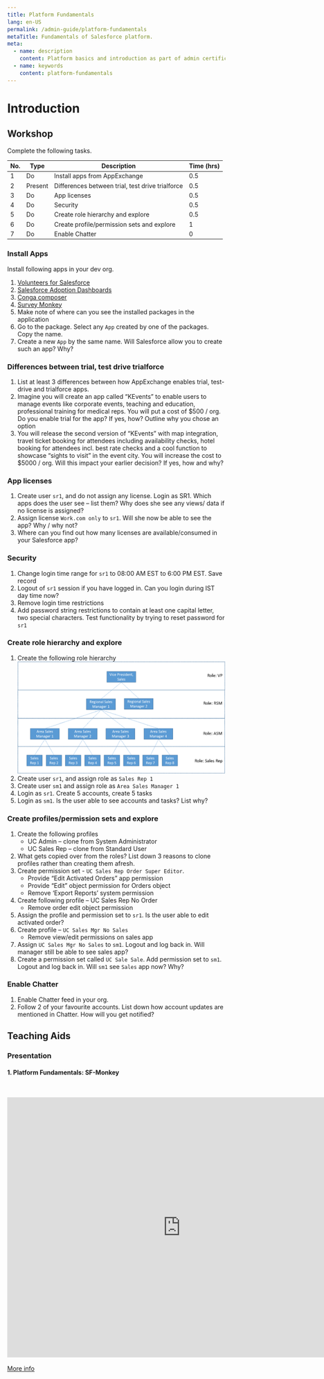 ```yaml
---
title: Platform Fundamentals
lang: en-US
permalink: /admin-guide/platform-fundamentals
metaTitle: Fundamentals of Salesforce platform.
meta:
  - name: description
    content: Platform basics and introduction as part of admin certification study.
  - name: keywords
    content: platform-fundamentals
---
```


# Introduction

## Workshop

Complete the following tasks.

| No. | Type    | Description                                      | Time (hrs) |
| --- | ------- | ------------------------------------------------ | ---------- |
| 1   | Do      | Install apps from AppExchange                    | 0.5        |
| 2   | Present | Differences between trial, test drive trialforce | 0.5        |
| 3   | Do      | App licenses                                     | 0.5        |
| 4   | Do      | Security                                         | 0.5        |
| 5   | Do      | Create role hierarchy and explore                | 0.5        |
| 6   | Do      | Create profile/permission sets and explore       | 1          |
| 7   | Do      | Enable Chatter                                   | 0          |

### Install Apps

Install following apps in your dev org.

1. [Volunteers for Salesforce](https://appexchange.salesforce.com/appxListingDetail?listingId=a0N30000003JBggEAG)
2. [Salesforce Adoption Dashboards](https://appexchange.salesforce.com/appxListingDetail?listingId=a0N30000004gHhLEAU)
3. [Conga composer](https://appexchange.salesforce.com/appxListingDetail?listingId=a0N300000016b7FEAQ)
4. [Survey Monkey](https://appexchange.salesforce.com/appxListingDetail?listingId=a0N3A00000EOBliUAH)
5. Make note of where can you see the installed packages in the application
6. Go to the package. Select any `App` created by one of the packages. Copy the name.
7. Create a new `App` by the same name. Will Salesforce allow you to create such an app? Why?

### Differences between trial, test drive trialforce

1. List at least 3 differences between how AppExchange enables trial, test-drive and trialforce apps.
2. Imagine you will create an app called “KEvents” to enable users to manage events like corporate events, teaching and education, professional training for medical reps. You will put a cost of \$500 / org. Do you enable trial for the app? If yes, how? Outline why you chose an option
3. You will release the second version of “KEvents” with map integration, travel ticket booking for attendees including availability checks, hotel booking for attendees incl. best rate checks and a cool function to showcase “sights to visit” in the event city. You will increase the cost to \$5000 / org. Will this impact your earlier decision? If yes, how and why?

### App licenses

1. Create user `sr1`, and do not assign any license. Login as SR1. Which apps does the user see – list them? Why does she see any views/ data if no license is assigned?
2. Assign license `Work.com only` to `sr1`. Will she now be able to see the app? Why / why not?
3. Where can you find out how many licenses are available/consumed in your Salesforce app?

### Security

1. Change login time range for `sr1` to 08:00 AM EST to 6:00 PM EST. Save record
2. Logout of `sr1` session if you have logged in. Can you login during IST day time now?
3. Remove login time restrictions
4. Add password string restrictions to contain at least one capital letter, two special characters. Test functionality by trying to reset password for `sr1`

### Create role hierarchy and explore

1. Create the following role hierarchy
   ![workshop-role-hierarchy](./img/workshop-role-hierarchy.png)
1. Create user `sr1`, and assign role as `Sales Rep 1`
1. Create user `sm1` and assign role as `Area Sales Manager 1`
1. Login as `sr1`. Create 5 accounts, create 5 tasks
1. Login as `sm1`. Is the user able to see accounts and tasks? List why?

### Create profiles/permission sets and explore

1. Create the following profiles
   - UC Admin – clone from System Administrator
   - UC Sales Rep – clone from Standard User
2. What gets copied over from the roles? List down 3 reasons to clone profiles rather than creating them afresh.
3. Create permission set - `UC Sales Rep Order Super Editor`.
   - Provide “Edit Activated Orders” app permission
   - Provide “Edit” object permission for Orders object
   - Remove ‘Export Reports’ system permission
4. Create following profile – UC Sales Rep No Order
   - Remove order edit object permission
5. Assign the profile and permission set to `sr1`. Is the user able to edit activated order?
6. Create profile – `UC Sales Mgr No Sales`
   - Remove view/edit permissions on sales app
7. Assign `UC Sales Mgr No Sales` to `sm1`. Logout and log back in. Will manager still be able to see sales app?
8. Create a permission set called `UC Sale Sale`. Add permission set to `sm1`. Logout and log back in. Will `sm1` see `Sales` app now? Why?

### Enable Chatter

1. Enable Chatter feed in your org.
2. Follow 2 of your favourite accounts. List down how account updates are mentioned in Chatter. How will you get notified?

## Teaching Aids

### Presentation

#### 1. Platform Fundamentals: SF-Monkey

&nbsp;

  <iframe src="https://docs.google.com/presentation/d/e/2PACX-1vSNcT_AgPRtmWBlz2Xe0tpX8Pb7hpENWGWlgVwmAJIOJ40G2AI71i7zi_VZ_S6WOg/embed?start=false&loop=false&delayms=60000" frameborder="0" width="800" height="600" allowfullscreen="true" mozallowfullscreen="true" webkitallowfullscreen="true"></iframe>

[More info](/misc/pricing#sf-monkey)
